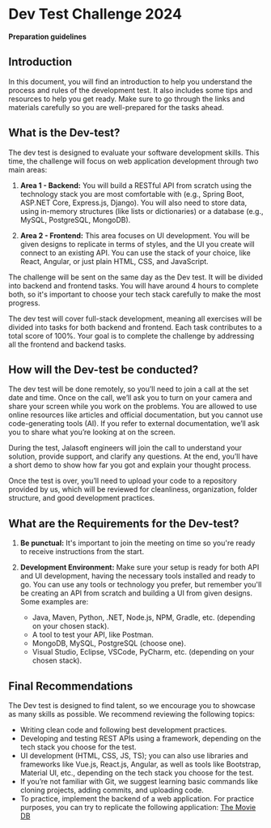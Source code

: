 # Dev Test Challenge 2024
**Preparation guidelines**
 
## Introduction
In this document, you will find an introduction to help you understand the process and rules of the development test. It also includes some tips and resources to help you get ready. Make sure to go through the links and materials carefully so you are well-prepared for the tasks ahead.
 
## What is the Dev-test?
The dev test is designed to evaluate your software development skills. This time, the challenge will focus on web application development through two main areas:
 
1. **Area 1 - Backend:** You will build a RESTful API from scratch using the technology stack you are most comfortable with (e.g., Spring Boot, ASP.NET Core, Express.js, Django). You will also need to store data, using in-memory structures (like lists or dictionaries) or a database (e.g., MySQL, PostgreSQL, MongoDB).
 
2. **Area 2 - Frontend:** This area focuses on UI development. You will be given designs to replicate in terms of styles, and the UI you create will connect to an existing API. You can use the stack of your choice, like React, Angular, or just plain HTML, CSS, and JavaScript.
 
The challenge will be sent on the same day as the Dev test. It will be divided into backend and frontend tasks. You will have around 4 hours to complete both, so it's important to choose your tech stack carefully to make the most progress.
 
The dev test will cover full-stack development, meaning all exercises will be divided into tasks for both backend and frontend. Each task contributes to a total score of 100%. Your goal is to complete the challenge by addressing all the frontend and backend tasks.
 
## How will the Dev-test be conducted?
The dev test will be done remotely, so you’ll need to join a call at the set date and time. Once on the call, we’ll ask you to turn on your camera and share your screen while you work on the problems. You are allowed to use online resources like articles and official documentation, but you cannot use code-generating tools (AI). If you refer to external documentation, we’ll ask you to share what you’re looking at on the screen.
 
During the test, Jalasoft engineers will join the call to understand your solution, provide support, and clarify any questions. At the end, you’ll have a short demo to show how far you got and explain your thought process.
 
Once the test is over, you’ll need to upload your code to a repository provided by us, which will be reviewed for cleanliness, organization, folder structure, and good development practices.
 
## What are the Requirements for the Dev-test?
1. **Be punctual:** It's important to join the meeting on time so you're ready to receive instructions from the start.
 
2. **Development Environment:** Make sure your setup is ready for both API and UI development, having the necessary tools installed and ready to go. You can use any tools or technology you prefer, but remember you'll be creating an API from scratch and building a UI from given designs. Some examples are:
   - Java, Maven, Python, .NET, Node.js, NPM, Gradle, etc. (depending on your chosen stack).
   - A tool to test your API, like Postman.
   - MongoDB, MySQL, PostgreSQL (choose one).
   - Visual Studio, Eclipse, VSCode, PyCharm, etc. (depending on your chosen stack).
 
## Final Recommendations
The Dev test is designed to find talent, so we encourage you to showcase as many skills as possible. We recommend reviewing the following topics:
- Writing clean code and following best development practices.
- Developing and testing REST APIs using a framework, depending on the tech stack you choose for the test.
- UI development (HTML, CSS, JS, TS); you can also use libraries and frameworks like Vue.js, React.js, Angular, as well as tools like Bootstrap, Material UI, etc., depending on the tech stack you choose for the test.
- If you’re not familiar with Git, we suggest learning basic commands like cloning projects, adding commits, and uploading code.
- To practice, implement the backend of a web application. For practice purposes, you can try to replicate the following application: [The Movie DB](https://www.themoviedb.org/)
